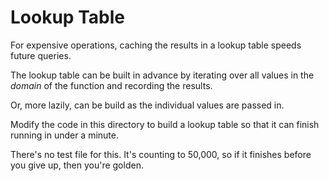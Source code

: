 # Lookup Table

For expensive operations, caching the results in a lookup table speeds
future queries.

The lookup table can be built in advance by iterating over all values in the _domain_ of the function and recording the results.

Or, more lazily, can be build as the individual values are passed in.

Modify the code in this directory to build a lookup table so that it can finish running in under a minute.

There's no test file for this. It's counting to 50,000, so if it
finishes before you give up, then you're golden.
